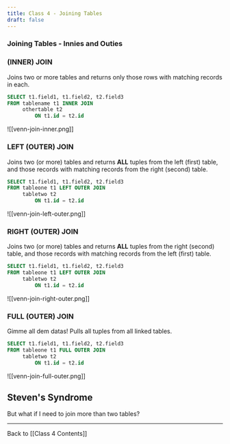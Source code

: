 ```yaml
---
title: Class 4 - Joining Tables
draft: false
---
```

### Joining Tables - Innies and Outies

### (INNER) JOIN

Joins two or more tables and returns only those rows with matching records in each.

```SQL
SELECT t1.field1, t1.field2, t2.field3
FROM tablename t1 INNER JOIN
	 othertable t2
		 ON t1.id = t2.id
```
![[venn-join-inner.png]]

### LEFT (OUTER) JOIN

Joins two (or more) tables and returns **ALL** tuples from the left (first) table, and those records with matching records from the right (second) table.

```SQL
SELECT t1.field1, t1.field2, t2.field3
FROM tableone t1 LEFT OUTER JOIN
     tabletwo t2
	     ON t1.id = t2.id
```

![[venn-join-left-outer.png]]

### RIGHT (OUTER) JOIN

Joins two (or more) tables and returns **ALL** tuples from the right (second) table, and those records with matching records from the left (first) table.

```SQL
SELECT t1.field1, t1.field2, t2.field3
FROM tableone t1 LEFT OUTER JOIN
     tabletwo t2
	     ON t1.id = t2.id
```

![[venn-join-right-outer.png]]



### FULL (OUTER) JOIN

Gimme all dem datas!  Pulls all tuples from all linked tables.

```SQL
SELECT t1.field1, t1.field2, t2.field3
FROM tableone t1 FULL OUTER JOIN
     tabletwo t2
	     ON t1.id = t2.id
```

![[venn-join-full-outer.png]]


## Steven's Syndrome

But what if I need to join more than two tables?


---
Back to [[Class 4 Contents]]